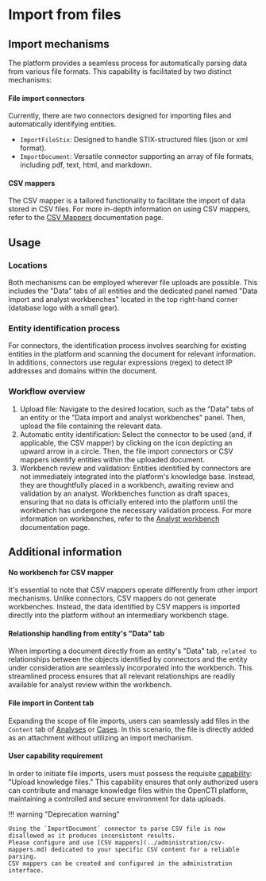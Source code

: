 # Import from files

## Import mechanisms

The platform provides a seamless process for automatically parsing data from various file formats. This capability is facilitated by two distinct mechanisms:

#### File import connectors

Currently, there are two connectors designed for importing files and automatically identifying entities.

- `ImportFileStix`: Designed to handle STIX-structured files (json or xml format).
- `ImportDocument`: Versatile connector supporting an array of file formats, including pdf, text, html, and markdown.

#### CSV mappers

The CSV mapper is a tailored functionality to facilitate the import of data stored in CSV files. For more in-depth information on using CSV mappers, refer to the [CSV Mappers](../administration/csv-mappers.md) documentation page.


## Usage

### Locations

Both mechanisms can be employed wherever file uploads are possible. This includes the "Data" tabs of all entities and the dedicated panel named "Data import and analyst workbenches" located in the top right-hand corner (database logo with a small gear).

### Entity identification process

For connectors, the identification process involves searching for existing entities in the platform and scanning the document for relevant information. In additions, connectors use regular expressions (regex) to detect IP addresses and domains within the document.

### Workflow overview

1. Upload file: Navigate to the desired location, such as the "Data" tabs of an entity or the "Data import and analyst workbenches" panel. Then, upload the file containing the relevant data.
2. Automatic entity identification: Select the connector to be used (and, if applicable, the CSV mapper) by clicking on the icon depicting an upward arrow in a circle. Then, the file import connectors or CSV mappers identify entities within the uploaded document.
3. Workbench review and validation: Entities identified by connectors are not immediately integrated into the platform's knowledge base. Instead, they are thoughtfully placed in a workbench, awaiting review and validation by an analyst. Workbenches function as draft spaces, ensuring that no data is officially entered into the platform until the workbench has undergone the necessary validation process. For more information on workbenches, refer to the [Analyst workbench](workbench.md) documentation page.


## Additional information

#### No workbench for CSV mapper

It's essential to note that CSV mappers operate differently from other import mechanisms. Unlike connectors, CSV mappers do not generate workbenches. Instead, the data identified by CSV mappers is imported directly into the platform without an intermediary workbench stage.

#### Relationship handling from entity's "Data" tab

When importing a document directly from an entity's "Data" tab, `related to` relationships between the objects identified by connectors and the entity under consideration are seamlessly incorporated into the workbench. This streamlined process ensures that all relevant relationships are readily available for analyst review within the workbench.

#### File import in Content tab

Expanding the scope of file imports, users can seamlessly add files in the `Content` tab of [Analyses](exploring-analysis) or [Cases](exploring-cases.md). In this scenario, the file is directly added as an attachment without utilizing an import mechanism.

#### User capability requirement

In order to initiate file imports, users must possess the requisite [capability](../administration/users.md): "Upload knowledge files." This capability ensures that only authorized users can contribute and manage knowledge files within the OpenCTI platform, maintaining a controlled and secure environment for data uploads.

!!! warning "Deprecation warning"

    Using the `ImportDocument` connector to parse CSV file is now disallowed as it produces inconsistent results.
    Please configure and use [CSV mappers](../administration/csv-mappers.md) dedicated to your specific CSV content for a reliable parsing.
    CSV mappers can be created and configured in the administration interface.   